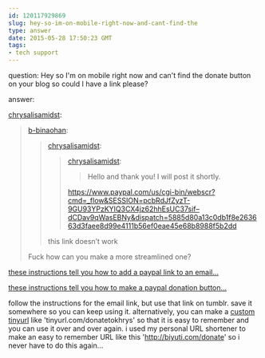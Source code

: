 ```yaml
---
id: 120117929869
slug: hey-so-im-on-mobile-right-now-and-cant-find-the
type: answer
date: 2015-05-28 17:50:23 GMT
tags:
- tech support
---
```

question: Hey so I'm on mobile right now and can't find the donate button on your blog so could I have a link please?

answer: <p><a href="http://chrysalisamidst.tumblr.com/post/120116656763" class="tumblr_blog">chrysalisamidst</a>:</p>

<blockquote><p><a href="http://xd.binaohan.org/post/120097226574/hey-so-im-on-mobile-right-now-and-cant-find-the" class="tumblr_blog">b-binaohan</a>:</p>

<blockquote><p><a href="http://chrysalisamidst.tumblr.com/post/120083215433" class="tumblr_blog">chrysalisamidst</a>:</p>

<blockquote><p><a class="tumblr_blog" href="http://chrysalisamidst.com/post/120058702973">chrysalisamidst</a>:</p>

<blockquote><p>Hello and thank you! I will post it shortly.</p></blockquote><p><a href="https://www.paypal.com/us/cgi-bin/webscr?cmd=_flow&amp;SESSION=pcbRdJfZyzT-9GU93YPzKYIQ3CX4jz62hhEsUC37sif--dCDav9qWasEBNy&amp;dispatch=5885d80a13c0db1f8e263663d3faee8d99e4111b56ef0eae45e68b8988f5b2dd">https://www.paypal.com/us/cgi-bin/webscr?cmd=_flow&amp;SESSION=pcbRdJfZyzT-9GU93YPzKYIQ3CX4jz62hhEsUC37sif–dCDav9qWasEBNy&amp;dispatch=5885d80a13c0db1f8e263663d3faee8d99e4111b56ef0eae45e68b8988f5b2dd</a><br /></p></blockquote>

<p>this link doesn’t work</p></blockquote>

<p>Fuck how can you make a more streamlined one?</p></blockquote>

[these instructions tell you how to add a paypal link to an email...][1]

[these instructions tell you how to make a paypal donation button...][2]

follow the instructions for the email link, but use that link on tumblr. save it somewhere so you can keep using it. alternatively, you can make a [custom tinyurl][3] like 'tinyurl.com/donatetokhrys' so that it is easy to remember and you can use it over and over again. i used my personal URL shortener to make an easy to remember URL like this 'http://biyuti.com/donate' so i never have to do this again...

[1]: https://www.paypal.com/webapps/mpp/get-started/add-buy-now-link-to-email
[2]: https://www.paypal.com/webapps/mpp/get-started/donate-button
[3]: https://tinyurl.com/